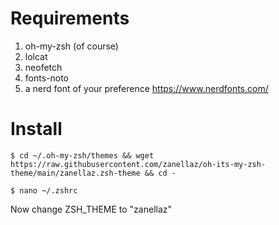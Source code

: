 # Requirements

1. oh-my-zsh (of course)
2. lolcat
3. neofetch
4. fonts-noto
5. a nerd font of your preference https://www.nerdfonts.com/

# Install

````
$ cd ~/.oh-my-zsh/themes && wget https://raw.githubusercontent.com/zanellaz/oh-its-my-zsh-theme/main/zanellaz.zsh-theme && cd -
````

````
$ nano ~/.zshrc
````


Now change ZSH_THEME to "zanellaz"
